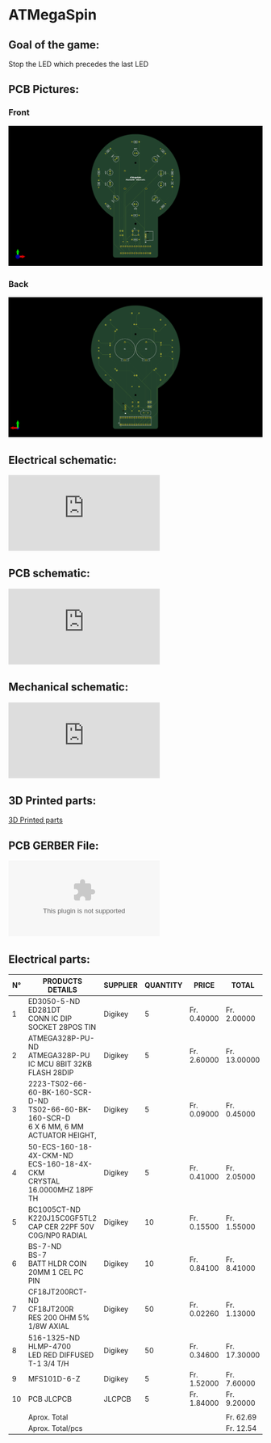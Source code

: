 # ATMegaSpin
## Goal of the game:
Stop the LED which precedes the last LED

## PCB Pictures:
### Front
![Front PCB view](https://github.com/MushuDG/ATMegaSpin/blob/main/Photo/ATMegaSpin_Front.png)
### Back
![Back PCB view](https://github.com/MushuDG/ATMegaSpin/blob/main/Photo/ATMegaSpin_Back.png)

## Electrical schematic:
![Electrical schematic](https://github.com/MushuDG/ATMegaSpin/blob/main/PDF/ATMegaSpin_Schematic.pdf)

## PCB schematic:
![PCB schematic](https://github.com/MushuDG/ATMegaSpin/blob/main/PDF/ATMegaSpin_PCB.pdf)

## Mechanical schematic:
![Mechanical schematic](https://github.com/MushuDG/ATMegaSpin/blob/main/PDF/EnsemblePCB.pdf)

## 3D Printed parts:
[3D Printed parts](https://www.printables.com/fr/model/649943-atmegaspin)

## PCB GERBER File:
![PCB GERBER File](https://github.com/MushuDG/ATMegaSpin/blob/main/KiCad/ATMegaSpin/ATMegaSpin-GERBER.zip)

## Electrical parts:
| N° | PRODUCTS DETAILS                                                                                | SUPPLIER | QUANTITY | PRICE       | TOTAL        |
| -- | ----------------------------------------------------------------------------------------------- | -------- | -------- | ----------- | ------------ |
| 1  | ED3050-5-ND‎<br>ED281DT‎<br>CONN IC DIP SOCKET 28POS TIN                                        | Digikey  | 5        | Fr. 0.40000 | Fr. 2.00000  |
| 2  | ATMEGA328P-PU-ND‎‎<br>ATMEGA328P-PU‎<br>IC MCU 8BIT 32KB FLASH 28DIP                            | Digikey  | 5        | Fr. 2.60000 | Fr. 13.00000 |
| 3  | 2223-TS02-66-60-BK-160-SCR-D-ND‎<br>TS02-66-60-BK-160-SCR-D‎<br>6 X 6 MM, 6 MM ACTUATOR HEIGHT, | Digikey  | 5        | Fr. 0.09000 | Fr. 0.45000  |
| 4  | 50-ECS-160-18-4X-CKM-ND‎<br>ECS-160-18-4X-CKM‎<br>CRYSTAL 16.0000MHZ 18PF TH                    | Digikey  | 5        | Fr. 0.41000 | Fr. 2.05000  |
| 5  | BC1005CT-ND‎<br>‎K220J15C0GF5TL2‎<br>CAP CER 22PF 50V C0G/NP0 RADIAL                            | Digikey  | 10       | Fr. 0.15500 | Fr. 1.55000  |
| 6  | BS-7-ND‎<br>BS-7‎<br>BATT HLDR COIN 20MM 1 CEL PC PIN                                           | Digikey  | 10       | Fr. 0.84100 | Fr. 8.41000  |
| 7  | CF18JT200RCT-ND‎<br>‎CF18JT200R‎<br>RES 200 OHM 5% 1/8W AXIAL                                   | Digikey  | 50       | Fr. 0.02260 | Fr. 1.13000  |
| 8  | ‎516-1325-ND‎<br>‎HLMP-4700‎<br>LED RED DIFFUSED T-1 3/4 T/H                                    | Digikey  | 50       | Fr. 0.34600 | Fr. 17.30000 |
| 9  | MFS101D-6-Z                                                                                     | Digikey  | 5        | Fr. 1.52000 | Fr. 7.60000  |
| 10 | PCB JLCPCB                                                                                      | JLCPCB   | 5        | Fr. 1.84000 | Fr. 9.20000  |
|    |                                                                                                 |          |          |             |              |
|    | Aprox. Total                                                                                    |          |          |             | Fr. 62.69    |
|    | Aprox. Total/pcs                                                                                |          |          |             | Fr. 12.54    |
